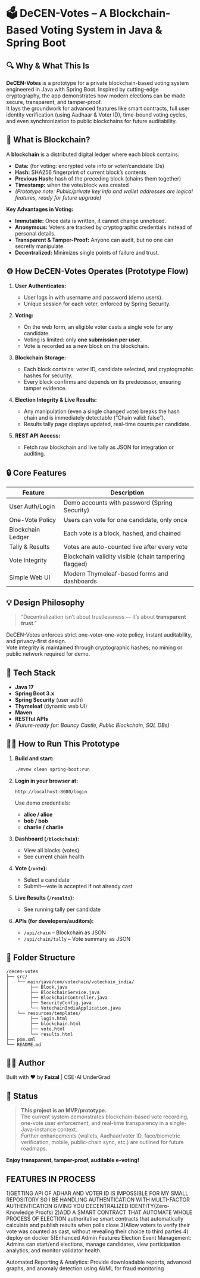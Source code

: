 # 🗳️ DeCEN-Votes – A Blockchain-Based Voting System in Java & Spring Boot

## 🔍 Why & What This Is

**DeCEN-Votes** is a prototype for a private blockchain-based voting system engineered in Java with Spring Boot. Inspired by cutting-edge cryptography, the app demonstrates how modern elections can be made secure, transparent, and tamper-proof.  
It lays the groundwork for advanced features like smart contracts, full user identity verification (using Aadhaar & Voter ID), time-bound voting cycles, and even synchronization to public blockchains for future auditability.

## 🔗 What is Blockchain?

A **blockchain** is a distributed digital ledger where each block contains:
- **Data:** (for voting: encrypted vote info or voter/candidate IDs)
- **Hash:** SHA256 fingerprint of current block’s contents
- **Previous Hash:** hash of the preceding block (chains them together)
- **Timestamp:** when the vote/block was created
- *(Prototype note: Public/private key info and wallet addresses are logical features, ready for future upgrade)*

**Key Advantages in Voting:**
- **Immutable:** Once data is written, it cannot change unnoticed.
- **Anonymous:** Voters are tracked by cryptographic credentials instead of personal details.
- **Transparent & Tamper-Proof:** Anyone can audit, but no one can secretly manipulate.
- **Decentralized:** Minimizes single points of failure and trust.

## ⚙️ How DeCEN-Votes Operates (Prototype Flow)

1. **User Authenticates:**  
   - User logs in with username and password (demo users).
   - Unique session for each voter, enforced by Spring Security.

2. **Voting:**  
   - On the web form, an eligible voter casts a single vote for any candidate.
   - Voting is limited: only **one submission per user**.
   - Vote is recorded as a new block on the blockchain.

3. **Blockchain Storage:**  
   - Each block contains: voter ID, candidate selected, and cryptographic hashes for security.
   - Every block confirms and depends on its predecessor, ensuring tamper evidence.

4. **Election Integrity & Live Results:**  
   - Any manipulation (even a single changed vote) breaks the hash chain and is immediately detectable (“Chain valid: false”).
   - Results tally page displays updated, real-time counts per candidate.

5. **REST API Access:**  
   - Fetch raw blockchain and live tally as JSON for integration or auditing.

## 🔒 Core Features

| Feature            | Description                                         |
|--------------------|-----------------------------------------------------|
| User Auth/Login    | Demo accounts with password (Spring Security)        |
| One-Vote Policy    | Users can vote for one candidate, only once         |
| Blockchain Ledger  | Each vote is a block, hashed, and chained           |
| Tally & Results    | Votes are auto-counted live after every vote        |
| Vote Integrity     | Blockchain validity visible (chain tampering flagged)|
| Simple Web UI      | Modern Thymeleaf-based forms and dashboards         |

## 💡 Design Philosophy

> “Decentralization isn’t about trustlessness — it’s about **transparent trust**.”

DeCEN-Votes enforces strict one-voter-one-vote policy, instant auditability, and privacy-first design.  
Vote integrity is maintained through cryptographic hashes; no mining or public network required for demo.

## 🚀 Tech Stack

- **Java 17**
- **Spring Boot 3.x**
- **Spring Security** (user auth)
- **Thymeleaf** (dynamic web UI)
- **Maven**
- **RESTful APIs**
- *(Future-ready for: Bouncy Castle, Public Blockchain, SQL DBs)*

## 👨‍💻 How to Run This Prototype

1. **Build and start:**
   ```bash
   ./mvnw clean spring-boot:run
   ```
2. **Login in your browser at:**  
   ```
   http://localhost:8080/login
   ```

   Use demo credentials:
   - **alice / alice**
   - **bob / bob**
   - **charlie / charlie**

3. **Dashboard (`/blockchain`):**
   - View all blocks (votes)
   - See current chain health

4. **Vote (`/vote`):**
   - Select a candidate
   - Submit—vote is accepted if not already cast

5. **Live Results (`/results`):**
   - See running tally per candidate

6. **APIs (for developers/auditors):**
   - `/api/chain` – Blockchain as JSON
   - `/api/chain/tally` – Vote summary as JSON

## 📂 Folder Structure

```
/decen-votes
├── src/
│   └── main/java/com/votechain/votechain_india/
│        ├── Block.java
│        ├── BlockchainService.java
│        ├── BlockchainController.java
│        ├── SecurityConfig.java
│        └── VotechainIndiaApplication.java
│   └── resources/templates/
│        ├── login.html
│        ├── blockchain.html
│        ├── vote.html
│        └── results.html
├── pom.xml
└── README.md
```


## 🙋‍♂️ Author

Built with ❤️ by **Faizal** | CSE-AI UnderGrad

## 🏁 Status

> **This project is an MVP/prototype.**  
The current system demonstrates blockchain-based vote recording, one-vote user enforcement, and real-time transparency in a single-Java-instance context.  
Further enhancements (wallets, Aadhaar/voter ID, face/biometric verification, mobile, public-chain sync, etc.) are outlined for future roadmaps.

**Enjoy transparent, tamper-proof, auditable e-voting!**

## FEATURES IN PROCESS

1)GETTING API OF ADHAR AND VOTER ID IS IMPOSSIBLE FOR MY SMALL REPOSITORY SO I BE HANDLING AUTHENTICATION WITH MULTI-FACTOR AUTHENTICATION GIVING YOU DECENTRALIZED IDENTITY(Zero-Knowledge Proofs)
2)ADD A SMART CONTRACT THAT AUTOMATE WHOLE PROCESS OF ELECTION authoritative smart contracts that automatically calculate and publish results when polls close
3)Allow voters to verify their vote was counted as cast, without revealing their choice to third parties
4) deploy on docker 
5)Enhanced Admin Features
Election Event Management: Admins can start/end elections, manage candidates, view participation analytics, and monitor validator health.

Automated Reporting & Analytics: Provide downloadable reports, advanced graphs, and anomaly detection using AI/ML for fraud monitoring
